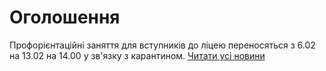 
# Оголошення
Профорієнтаційні заняття для вступників до ліцею переносяться з 6.02 на 13.02 на 14.00 у зв'язку з карантином.
[Читати усі новини](/news)
       